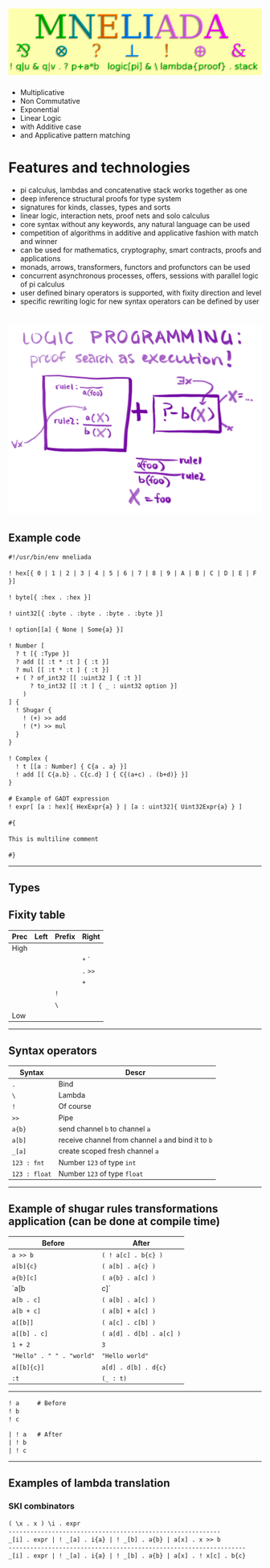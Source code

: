 # ![M N E Li Ad A](https://github.com/ovcharovvladimir/mneliada/raw/master/docs/MNELIADA.png)

* Multiplicative
* Non Commutative
* Exponential
* Linear Logic
* with Additive case
* and Applicative pattern matching

# Features and technologies

* pi calculus, lambdas and concatenative stack works together as one
* deep inference structural proofs for type system
* signatures for kinds, classes, types and sorts
* linear logic, interaction nets, proof nets and solo calculus
* core syntax without any keywords, any natural language can be used
* competition of algorithms in additive and applicative fashion with match and winner
* can be used for mathematics, cryptography, smart contracts, proofs and applications
* monads, arrows, transformers, functors and profunctors can be used
* concurrent asynchronous processes, offers, sessions with parallel logic of pi calculus
* user defined binary operators is supported, with fixity direction and level
* specific rewriting logic for new syntax operators can be defined by user

# ![Proof search as execution](https://github.com/ovcharovvladimir/mneliada/raw/master/docs/ps.png)

## Example code

```
#!/usr/bin/env mneliada

! hex[{ 0 | 1 | 2 | 3 | 4 | 5 | 6 | 7 | 8 | 9 | A | B | C | D | E | F }]

! byte[{ :hex . :hex }]

! uint32[{ :byte . :byte . :byte . :byte }]

! option[[a] { None | Some{a} }]

! Number [
  ? t [{ :Type }]
  ? add [[ :t * :t ] { :t }]
  ? mul [[ :t * :t ] { :t }]
  + ( ? of_int32 [[ :uint32 ] { :t }]
      ? to_int32 [[ :t ] { _ : uint32 option }]
    )
] {
  ! Shugar {
    ! (+) >> add
    ! (*) >> mul
  }
}

! Complex {
  ! t [[a : Number] { C{a . a} }]
  ! add [[ C{a.b} . C{c.d} ] { C{(a+c) . (b+d)} }]
}

# Example of GADT expression
! expr[ [a : hex]{ HexExpr{a} } | [a : uint32]{ Uint32Expr{a} } ]

#{

This is multiline comment

#}

```

---

## Types

## Fixity table

| **Prec**  | **Left**  | **Prefix**  |  **Right** |
|------|---|-----|----------|
| High |   |     |          |
|      |   |     | `*` `|`  |
|      |   |     | `.` `>>` |
|      |   |     | `+`      |
|      |   | `!` |          |
|      |   | `\` |          |
| Low  |   |     |          |

---

## Syntax operators

| **Syntax** | **Descr** |
|---------------|-----------------------------------------------------|
| `.`           | Bind                                                |
| `\`           | Lambda                                              |
| `!`           | Of course                                           |
| `>>`          | Pipe                                                |
| `a{b}`        | send channel `b` to channel `a`                     |
| `a[b]`        | receive channel from channel `a` and bind it to `b` |
| `_[a]`        | create scoped fresh channel `a`                     |
| `123 : fnt`   | Number `123` of type `int`                          |
| `123 : float` | Number `123` of type `float`                        |

---

## Example of shugar rules transformations application (can be done at compile time)

| **Before** | **After** |
|----------|----------|
| `a >> b  ` | `( ! a[c] . b{c} )` |
| `a[b]{c} ` | `( a[b] . a{c} )` |
| `a{b}[c] ` | `( a{b} . a[c] )` |
| `a[b | c]` | `( a[b] | a[c] )` |
| `a[b . c]` | `( a[b] . a[c] )` |
| `a[b + c]` | `( a[b] + a[c] )` |
| `a[[b]]  ` | `( a[c] . c[b] )` |
| `a[[b] . c]  ` | `( a[d] . d[b] . a[c] )` |
| `1 + 2` | `3` |
| `"Hello" . " " . "world"` | `"Hello world"` |
| `a[[b]{c}]` | `a[d] . d[b] . d{c}` |
| `:t` | `(_ : t)` |


---

```
! a     # Before
! b
! c
```
```
| ! a   # After
| ! b
| ! c
```

---

## Examples of lambda translation

### SKI combinators

```
( \x . x ) \i . expr
-----------------------------------------------------------
_[i] . expr | ! _[a] . i{a} | ! _[b] . a{b} | a[x] . x >> b
------------------------------------------------------------------
_[i] . expr | ! _[a] . i{a} | ! _[b] . a{b} | a[x] . ! x[c] . b{c}

```
